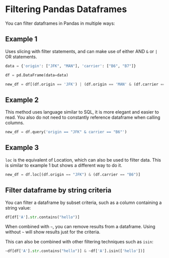 # Filtering Pandas Dataframes

You can filter dataframes in Pandas in multiple ways:

## Example 1

Uses slicing with filter statements, and can make use of either AND `&` or `|` OR statements.

```python
data = {'origin': ["JFK", "MAN"], 'carrier': ["B6", "B7"]}

df = pd.DataFrame(data=data)

new_df = df[(df.origin == 'JFK') | (df.origin == 'MAN' & (df.carrier == 'B6')]
```

## Example 2

This method uses language similar to SQL, it is more elegant and easier to read. You also do not need to constantly reference dataframe when calling columns.

```python
new_df = df.query('origin == "JFK" & carrier == "B6"')
```

## Example 3

`loc` is the equivalent of Location, which can also be used to filter data. This is similar to example 1 but shows a different way to do it.

```python
new_df = df.loc[(df.origin == "JFK") & (df.carrier == "B6")]
```

## Filter dataframe by string criteria

You can filter a dataframe by subset criteria, such as a column containing a string value:

```python
df[df['A'].str.contains("hello")]
```

When combined with `~`, you can remove results from a dataframe. Using without `~` will show results just for the criteria.

This can also be combined with other filtering techniques such as `isin`:

```python
~df[df['A'].str.contains("hello")] & ~df['A'].isin(['hello'])]
```